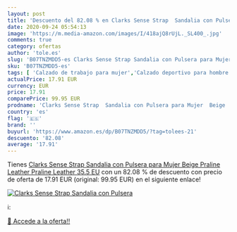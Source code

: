 ```yaml
---
layout: post
title: 'Descuento del 82.08 % en Clarks Sense Strap  Sandalia con Pulsera'
date: 2020-09-24 05:54:13
image: 'https://m.media-amazon.com/images/I/418ajQ8rUjL._SL400_.jpg'
comments: true
category: ofertas
author: 'tole.es'
slug: 'B07TNZMDD5-es Clarks Sense Strap Sandalia con Pulsera para Mujer Beige...'
sku: 'B07TNZMDD5-es'
tags: [ 'Calzado de trabajo para mujer','Calzado deportivo para hombre','Calzado sanitario y de hostelería para mujer','Chanclas y sandalias de piscina para hombre','Sandalias y chanclas para niña','Zapatillas y calzado deportivo para hombre','Zapatos','Zapatos para hombre','Zapatos para mujer','Zapatos para niñas pequeñas','Zapatos y complementos','Zuecos sanitarios y de hostelería para mujer','Zuecos y mules para hombre','sandalia', ]
actualPrice: 17.91 EUR
currency: EUR
price: 17.91
comparePrice: 99.95 EUR
prodname: 'Clarks Sense Strap  Sandalia con Pulsera para Mujer  Beige  Praline Leather Praline Leather   35.5 EU'
country: 'es'
flag: '🇪🇸'
brand: ''
buyurl: 'https://www.amazon.es/dp/B07TNZMDD5/?tag=tolees-21'
descuento: '82.08'
average: '17.91'
---
```


Tienes [Clarks Sense Strap  Sandalia con Pulsera para Mujer  Beige  Praline Leather Praline Leather   35.5 EU](https://www.amazon.es/dp/B07TNZMDD5/?tag=tolees-21) con un 82.08 % de descuento con precio de oferta de 17.91 EUR (original: 99.95 EUR) en el siguiente enlace!

[![Clarks Sense Strap  Sandalia con Pulsera](https://m.media-amazon.com/images/I/418ajQ8rUjL._SL400_.jpg)](https://www.amazon.es/dp/B07TNZMDD5/?tag=tolees-21)

ℹ️:


[🛒 Accede a la oferta!!](https://www.amazon.es/dp/B07TNZMDD5/?tag=tolees-21)
